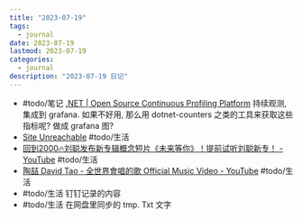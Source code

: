 ```yaml
---
title: "2023-07-19"
tags:
  - journal
date: 2023-07-19
lastmod: 2023-07-19
categories:
  - journal
description: "2023-07-19 日记"
---
```


- #todo/笔记  [.NET | Open Source Continuous Profiling Platform](https://pyroscope.io/docs/dotnet/) 持续观测, 集成到 grafana. 如果不好用, 那么用 dotnet-counters 之类的工具来获取这些指标呢? 做成 grafana 图?
- [Site Unreachable](https://www.youtube.com/watch?v=1Zuby9W3BN8) #todo/生活
- [回到2000🔥刘聪发布新专辑概念短片《未来等你》！提前试听刘聪新专！ - YouTube](https://www.youtube.com/watch?v=R3bqRO6wrJo) #todo/生活
- [陶喆 David Tao - 全世界會唱的歌 Official Music Video - YouTube](https://www.youtube.com/watch?v=UltQwe345LA) #todo/生活
- #todo/生活 钉钉记录的内容
- #todo/生活 在网盘里同步的 tmp. Txt 文字
